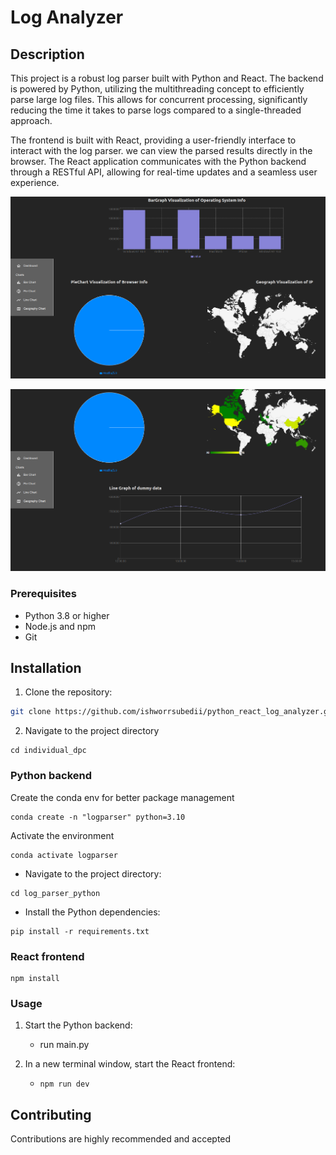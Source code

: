 # Log Analyzer


## Description


This project is a robust log parser built with Python and React. The backend is powered by Python, utilizing the multithreading concept to efficiently parse large log files. This allows for concurrent processing, significantly reducing the time it takes to parse logs compared to a single-threaded approach.

The frontend is built with React, providing a user-friendly interface to interact with the log parser. we can view the parsed results directly in the browser. The React application communicates with the Python backend through a RESTful API, allowing for real-time updates and a seamless user experience.

![Alt text](resources/image.png)

![Alt text](resources/image2.png)


### Prerequisites
- Python 3.8 or higher
- Node.js and npm
- Git

## Installation

1. Clone the repository:


```bash
git clone https://github.com/ishworrsubedii/python_react_log_analyzer.git

```
2. Navigate to the project directory

```
cd individual_dpc

```

### Python backend 
Create the conda env for better package management
```
conda create -n "logparser" python=3.10
```

Activate the environment

```
conda activate logparser
```
- Navigate to the project directory:

```
cd log_parser_python
```
- Install the Python dependencies:

```
pip install -r requirements.txt
```

### React frontend


```
npm install 
```
### Usage
1. Start the Python backend:

    - run main.py 

2. In a new terminal window, start the React frontend:

    - ``` npm run dev ```


## Contributing

Contributions are highly recommended and accepted